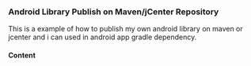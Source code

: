### Android Library Publish on Maven/jCenter Repository
This is a example of how to publish my own android library on maven or jcenter and i can used in android app gradle dependency.

#### Content
